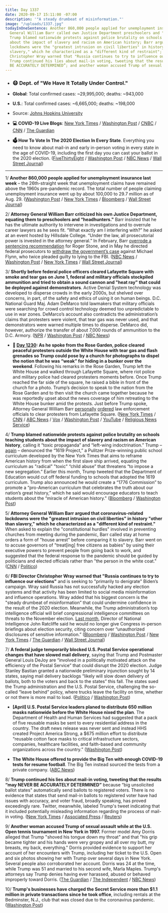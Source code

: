 ```yaml
---
title: Day 1337
date: 2020-09-17 15:11:00 -07:00
description: '"A steady drumbeat of misinformation."'
image: "/uploads/1337.jpg"
todayInOneSentence: Another 860,000 people applied for unemployment insurance; Attorney
  General William Barr called own Justice Department preschoolers and "headhunters";
  Trump blamed nationwide protests against police brutality on schools teaching students
  about the impact of slavery and racism on American history; Barr argued that coronavirus-related
  lockdowns were the "greatest intrusion on civil liberties" in history "other than
  slavery," which he characterized as a "different kind of restraint"; FBI Director
  Christopher Wray warned that "Russia continues to try to influence our elections";
  Trump continued his lies about mail-in voting, tweeting that the results “may NEVER
  BE ACCURATELY DETERMINED”; and another woman accused Trump of sexual assault.
---
```


* ### 😷 Dept. of "We Have It Totally Under Control."

* **Global**: Total confirmed cases: \~29,995,000; deaths: \~943,000

* **U.S.**: Total confirmed cases: \~6,665,000; deaths: \~198,000

* Source: [Johns Hopkins University](https://coronavirus.jhu.edu/map.html)

* **💻 COVID-19 Live Blogs**: [New York Times](https://www.nytimes.com/2020/09/17/world/covid-19-coronavirus.html?action=click&module=Top%20Stories&pgtype=Homepage) / [Washington Post](https://www.washingtonpost.com/nation/2020/09/17/coronavirus-covid-live-updates-us/) / [CNBC](https://www.cnbc.com/2020/09/17/coronavirus-live-updates.html) / [CNN](https://www.cnn.com/world/live-news/coronavirus-pandemic-09-17-20-intl/index.html) / [The Guardian](https://www.theguardian.com/us-news/live/2020/sep/17/donald-trump-joe-biden-coronavirus-covid-19-)

* **🗳 How To Vote In The 2020 Election In Every State**. Everything you need to know about mail-in and early in-person voting in every state in the age of COVID-19, including the first day you can cast your ballot in the 2020 election. ([FiveThirtyEight](https://projects.fivethirtyeight.com/how-to-vote-2020/) / [Washington Post](https://www.washingtonpost.com/elections/2020/how-to-vote/) / [NBC News](https://www.nbcnews.com/specials/plan-your-vote-state-by-state-guide-voting-by-mail-early-in-person-voting-election/index.html?cid=bc_npd_nn_ms_np-1_200816) / [Wall Street Journal](https://www.wsj.com/articles/how-to-vote-by-mail-in-every-state-11597840923))

---

1/ **Another 860,000 people applied for unemployment insurance last week** – the 26th-straight week that unemployment claims have remained above the 1960s pre-pandemic record. The total number of people claiming unemployment insurance went up by about 100,000 to 29.7 million as of Aug. 29. ([Washington Post](https://www.washingtonpost.com/business/2020/09/17/new-unemployment-claims-september/) / [New York Times](https://www.nytimes.com/live/2020/09/17/business/stock-market-today-coronavirus?action=click&module=Top%20Stories&pgtype=Homepage) / [Bloomberg](https://www.bloomberg.com/news/articles/2020-09-17/u-s-jobless-claims-resume-drop-in-sign-of-gradual-improvement?sref=MIBMEEoj) / [Wall Street Journal](https://www.wsj.com/articles/unemployment-jobless-claims-09-17-2020-11600293082?mod=hp_lead_pos4))

2/ **Attorney General William Barr criticized his own Justice Department, equating them to preschoolers and “headhunters."** Barr insisted that he has the ultimate authority to intervene in investigations and to overrule career lawyers as he sees fit. “What exactly am I interfering with?” he asked at an event hosted by Hillsdale College. “Under the law, all prosecutorial power is invested in the attorney general.” In February, Barr [overrode a sentencing recommendation](https://whatthefuckjusthappenedtoday.com/2020/02/11/day-1118/#1-trump%E2%80%99s-justice-department-will-ov) for Roger Stone, and in May he directed federal prosecutors to [withdraw the government’s case](https://whatthefuckjusthappenedtoday.com/2020/05/07/day-1204/#8-the-justice-department-dropped-its) against Michael Flynn, who twice pleaded guilty to lying to the FBI. ([NBC News](https://www.nbcnews.com/politics/justice-department/barr-blasts-his-own-justice-department-prosecutors-accuses-them-being-n1240279) / [Washington Post](https://www.washingtonpost.com/national-security/william-barr-hillsdale-college/2020/09/16/0986dac4-f887-11ea-a275-1a2c2d36e1f1_story.html) / [New York Times](https://www.nytimes.com/2020/09/17/us/politics/william-barr-justice-department-authority.html) / [Wall Street Journal](https://www.wsj.com/articles/barr-condemns-justice-department-prosecutors-11600348770))

3/ **Shortly before federal police officers cleared Lafayette Square with smoke and tear gas on June 1, federal and military officials stockpiled ammunition and tried to obtain a sound cannon and "heat ray" that could be deployed against demonstrators**. Active Denial System technology was developed to disperse crowds in the early 2000s, but shelved over concerns, in part, of the safety and ethics of using it on human beings. D.C. National Guard Maj. Adam DeMarco told lawmakers that military officials were searching for crowd control technology deemed too unpredictable to use in war zones. DeMarco’s account also contradicts the administration’s claims that protesters were violent, that tear gas was never used, and that demonstrators were warned multiple times to disperse. DeMarco did, however, authorize the transfer of about 7,000 rounds of ammunition to the D.C. Armory. ([NPR](https://www.npr.org/2020/09/16/913748800/military-police-leaders-weighed-deploying-heat-ray-against-d-c-protesters) / [Washington Post](https://www.washingtonpost.com/local/dc-protest-lafayette-square/2020/09/16/ca0174e4-f788-11ea-89e3-4b9efa36dc64_story.html) / [NBC News](https://www.nbcnews.com/politics/congress/federal-officials-sought-heat-ray-device-clearing-d-c-protesters-n1240288))

* **📌 [Day 1230](https://whatthefuckjusthappenedtoday.com/2020/06/02/day-1230/#2-as-he-spoke-from-the-rose-garden-p): As he spoke from the Rose Garden, police cleared peaceful protesters outside the White House with tear gas and flash grenades so Trump could pose by a church for photographs to dispel the notion that he was “weak” for hiding in a bunker over the weekend**. Following his remarks in the Rose Garden, Trump left the White House and walked through Lafayette Square, where riot police and military police had cleared protesters moments before. Once Trump reached the far side of the square, he raised a bible in front of the church for a photo. Trump’s decision to speak to the nation from the Rose Garden and to then visit the church came together because he was reportedly upset about the news coverage of him retreating to the White House bunker amid the protests. Just before Trump spoke, Attorney General William Barr [personally](https://www.washingtonpost.com/politics/barr-personally-ordered-removal-of-protesters-near-white-house-leading-to-use-of-force-against-largely-peaceful-crowd/2020/06/02/0ca2417c-a4d5-11ea-b473-04905b1af82b_story.html) [ordered](https://www.cnn.com/2020/06/02/politics/barr-protests-white-house/index.html) law enforcement officials to clear protesters from Lafayette Square. ([New York Times](https://www.nytimes.com/2020/06/01/us/politics/trump-st-johns-church-bible.html) / [CNN](https://www.cnn.com/2020/06/01/politics/cnntv-bishop-trump-photo-op/index.html) / [ABC News](https://abcnews.go.com/Politics/national-guard-troops-deployed-white-house-trump-calls/story?id=71004151) / [Vox](https://www.vox.com/2020/6/1/21277610/monday-lafayette-square-tear-gas) / [Washington Post](https://www.washingtonpost.com/politics/inside-the-push-to-tear-gas-protesters-ahead-of-a-trump-photo-op/2020/06/01/4b0f7b50-a46c-11ea-bb20-ebf0921f3bbd_story.html) / [YouTube](https://www.youtube.com/watch?v=zQCHvK_pB7U) / [Religious News Service](https://religionnews.com/2020/06/02/ahead-of-trump-bible-photo-op-police-forcibly-expel-priest-from-st-johns-church-near-white-house/))

4/ **Trump blamed nationwide protests against police brutality on schools teaching students about the impact of slavery and racism on American history**, calling it “toxic propaganda” and “left-wing indoctrination.” Trump – [again](https://whatthefuckjusthappenedtoday.com/2020/09/09/day-1329/) – denounced the “1619 Project,” a Pulitzer Prize-winning public school curriculum developed by the New York Times that aims to reframe American history from when the first slave ship arrived, equating the curriculum as "radical" "toxic" “child abuse” that threatens “to impose a new segregation.” Earlier this month, Trump tweeted that the Department of Education would cut off federal funding to schools that adopted the 1619 curriculum. Trump also announced he would create a “1776 Commission” to promote a “pro-American curriculum that celebrates the truth about our nation’s great history,” which he said would encourage educators to teach students about the “miracle of American history." ([Bloomberg](https://www.bloomberg.com/news/articles/2020-09-17/trump-plans-to-denounce-focus-on-slavery-racism-in-schools?sref=MIBMEEoj) / [Washington Post](https://www.washingtonpost.com/education/trump-history-education/2020/09/17/f40535ec-ee2c-11ea-ab4e-581edb849379_story.html?hpid=hp_no-name_6p-0917-trumpschools%3Ahomepage%2Fstory-ans&itid=hp_no-name_6p-0917-trumpschools%3Ahomepage%2Fstory-ans))

5/ **Attorney General William Barr argued that coronavirus-related lockdowns were the "greatest intrusion on civil liberties" in history "other than slavery," which he characterized as a "different kind of restraint."** When asked to explain the "constitutional hurdles" involved in preventing churches from meeting during the pandemic, Barr called stay at home orders a form of "house arrest" before comparing it to slavery. Barr went on to accuse governors of "treat\[ing\] free citizens as babies" by using their executive powers to prevent people from going back to work, and suggested that the federal response to the pandemic should be guided by politicians and elected officials rather than "the person in the white coat." ([CNN](https://www.cnn.com/2020/09/16/politics/barr-justice-department-speech/index.html) / [Politico](https://www.politico.com/news/2020/09/17/william-barr-coronavirus-lockdowns-slavery-416776))

6/ **FBI Director Christopher Wray warned that "Russia continues to try to influence our elections"** and is seeking to "primarily to denigrate" Biden’s campaign. Wray said Russia has not successfully hacked any election systems and that activity has been limited to social media misinformation and influence operations. Wray added that his biggest concern is the "steady drumbeat of misinformation” that could undermine confidence in the result of the 2020 election. Meanwhile, the Trump administration’s top intelligence official will brief congressional intelligence committees on threats to the November election. [Last month](https://whatthefuckjusthappenedtoday.com/2020/08/31/day-1320/#1-the-director-of-national-intellige), Director of National Intelligence John Ratcliffe said he would no longer give Congress in-person briefings about election security, citing concern over “unauthorized disclosures of sensitive information.” ([Bloomberg](https://www.bloomberg.com/news/articles/2020-09-17/wray-warns-of-ample-opportunity-for-foreign-election-meddling?srnd=politics-vp&sref=MIBMEEoj) / [Washington Post](https://www.washingtonpost.com/national-security/wray-fbi-election-security-threats-hearing/2020/09/16/4461526e-f869-11ea-a275-1a2c2d36e1f1_story.html) / [New York Times](https://www.nytimes.com/live/2020/09/17/us/trump-vs-biden#the-fbi-director-warns-during-a-house-hearing-that-biden-is-the-target-of-russian-disinformation-efforts) / [The Guardian](https://www.theguardian.com/us-news/2020/sep/17/misinformation-us-elections-2020-russia) / [Wall Street Journal](https://www.wsj.com/articles/trump-spy-chief-will-brief-intelligence-committees-on-election-threats-in-person-officials-say-11600302303?mod=politics_lead_pos2))

7/ **A federal judge temporarily blocked U.S. Postal Service operational changes that have slowed mail delivery**, saying that Trump and Postmaster General Louis DeJoy are “involved in a politically motivated attack on the efficiency of the Postal Service” that could disrupt the 2020 election. Judge Stanley Bastian granted a nationwide preliminary injunction sought by 14 states, saying mail delivery backlogs “likely will slow down delivery of ballots, both to the voters and back to the states” this fall. The states sued the Trump administration and the U.S. Postal Service, challenging the so-called “leave behind” policy, where trucks leave the facility on time, whether or not there is more mail to load. ([Politico](https://www.politico.com/news/2020/09/17/us-judge-blocks-postal-service-changes-that-slowed-mail-417276) / [Washington Post](https://www.washingtonpost.com/politics/federal-judge-issues-temporary-injunction-against-usps-operational-changes-amid-concerns-about-mail-slowdowns/2020/09/17/34fb85a0-f91e-11ea-a275-1a2c2d36e1f1_story.html))

* **\[April\] U.S. Postal Service leaders planed to distribute 650 million masks nationwide before the White House nixed the plan**. The Department of Health and Human Services had suggested that a pack of five reusable masks be sent to every residential address in the country. The draft news release was never sent and instead HHS created Project America Strong, a $675 million effort to distribute “reusable cotton face masks to critical infrastructure sectors, companies, healthcare facilities, and faith-based and community organizations across the country.” ([Washington Post](https://www.washingtonpost.com/us-policy/2020/09/17/usps-trump-coronavirus-amazon-foia/))

* **The White House offered to provide the Big Ten with enough COVID-19 tests for resume football**. The Big Ten instead sourced the tests from a private company. ([ABC News](https://abcnews.go.com/Politics/white-house-offered-tests-big-ten-resume-football/story?id=73062256))

8/ **Trump continued his lies about mail-in voting, tweeting that the results “may NEVER BE ACCURATELY DETERMINED”** because “big unsolicited ballot states" automatically send ballots to registered voters. There is no evidence that states that send mail-in ballots to registered voter have had issues with accuracy, and voter fraud, broadly speaking, has proved exceedingly rare. Twitter, meanwhile, labeled Trump's tweet indicating that it included potentially misleading information regarding the process of mail-in voting. ([New York Times](https://www.nytimes.com/2020/09/17/us/elections/election-results-will-take-longer-but-not-because-of-unsolicited-ballots-despite-trumps-claims.html) / [Associated Press](https://apnews.com/8c5db90960815f91f39fe115579570b4) / [Reuters](https://www.reuters.com/article/twitter-trump/twitter-slaps-warning-label-on-trump-tweet-idUSL4N2GE3KD))

9/ **Another woman accused Trump of sexual assault while at the U.S. Open tennis tournament in New York in 1997.** Former model Amy Dorris alleged that Trump "shoved his tongue down my throat" and that "his grip became tighter and his hands were very gropey and all over my butt, my breasts, my back, everything." Dorris provided evidence to support her account of her encounters with Trump, including her ticket to the U.S. Open and six photos showing her with Trump over several days in New York. Several people also corroborated her account. Dorris was 24 at the time, while Trump was 51 and married to his second wife, Marla Maples. Trump's attorneys say Trump denies having ever harassed, abused or behaved improperly toward Dorris. ([The Guardian](https://www.theguardian.com/us-news/2020/sep/17/donald-trump-accused-of-sexual-assault-by-former-model-amy-dorris) / [The Independent](https://www.independent.co.uk/news/world/americas/trump-sexual-assault-amy-dorris-model-allegations-interview-b465911.html?utm_source=reddit.com) / [NBC News](https://www.nbcnews.com/politics/donald-trump/ex-model-amy-dorris-alleges-trump-sexually-assaulted-her-1997-n1240291))

10/ **Trump's businesses have charged the Secret Service more than $1.1 million in private transactions since he took office**, including rentals at the Bedminster, N.J., club that was closed due to the coronavirus pandemic. ([Washington Post](https://www.washingtonpost.com/politics/secret-service-spending-bedminster/2020/09/17/9e11e1c2-f6a0-11ea-be57-d00bb9bc632d_story.html))